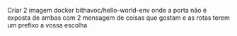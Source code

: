 Criar 2 imagem docker bithavoc/hello-world-env onde a porta não é exposta de ambas
com 2 mensagem de coisas que gostam e as rotas terem um prefixo a vossa escolha
